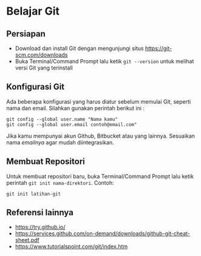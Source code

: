 # Belajar Git


## Persiapan

* Download dan install Git dengan mengunjungi situs https://git-scm.com/downloads
* Buka Terminal/Command Prompt lalu ketik `git --version` untuk melihat versi Git yang terinstall

## Konfigurasi Git
Ada beberapa konfigurasi yang harus diatur sebelum memulai Git, seperti nama dan email.
Silahkan gunakan perintah berikut ini :

```
git config --global user.name "Nama kamu"
git config --global user.email contoh@email.com"
```
Jika kamu mempunyai akun Github, Bitbucket atau yang lainnya. Sesuaikan nama _emailnya_ agar mudah diintegrasikan.

## Membuat Repositori

Untuk membuat repositori baru, buka Terminal/Command Prompt lalu ketik perintah `git init nama-direktori`. Contoh:
```
git init latihan-git
```

## Referensi lainnya

* https://try.github.io/
* https://services.github.com/on-demand/downloads/github-git-cheat-sheet.pdf
* https://www.tutorialspoint.com/git/index.htm
